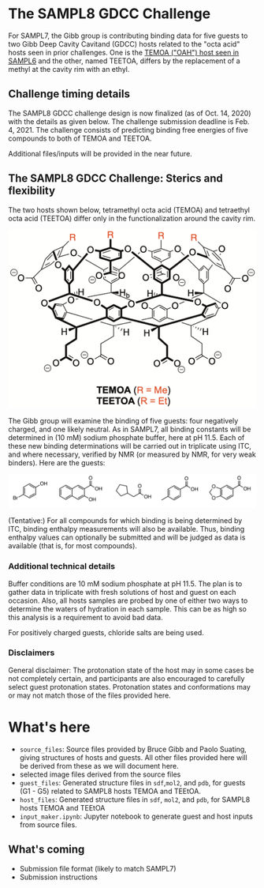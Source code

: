 # The SAMPL8 GDCC Challenge

For SAMPL7, the Gibb group is contributing binding data for five
guests to two Gibb Deep Cavity Cavitand (GDCC) hosts related to the "octa acid"
hosts seen in prior challenges. One is the [TEMOA ("OAH") host seen in SAMPL6](https://github.com/samplchallenges/SAMPL6/blob/master/host_guest_description.md) and the other, named TEETOA, differs by the replacement of a methyl at the cavity rim with an ethyl.

## Challenge timing details

The SAMPL8 GDCC challenge design is now finalized (as of Oct. 14, 2020) with the details as given below.
The challenge submission deadline is Feb. 4, 2021.
The challenge consists of predicting binding free energies of five compounds to both of TEMOA and TEETOA.

Additional files/inputs will be provided in the near future.

## The SAMPL8 GDCC Challenge: Sterics and flexibility

The two hosts shown below, tetramethyl octa acid (TEMOA) and tetraethyl octa acid (TEETOA) differ only in the functionalization around the cavity rim.

![](Hosts.png)

The Gibb group will examine the binding of five guests: four negatively charged, and one likely neutral.
As in SAMPL7, all binding constants will be determined in (10 mM) sodium phosphate buffer, here at pH 11.5.
Each of these new binding determinations will be carried out in triplicate using ITC, and where necessary, verified by NMR (or measured by NMR, for very weak binders). Here are the guests:

![](guests.png)

(Tentative:) For all compounds for which binding is being determined by ITC, binding enthalpy measurements will also be available. Thus, binding enthalpy values can optionally be submitted and will be judged as data is available (that is, for most compounds).

### Additional technical details

Buffer conditions are 10 mM sodium phosphate at pH 11.5. The plan is to gather data in triplicate with fresh solutions of host and guest on each occasion.  Also, all hosts samples are probed by one of either two ways to determine the waters of hydration in each sample.  This can be as high so this analysis is a requirement to avoid bad data.

For positively charged guests, chloride salts are being used.

### Disclaimers

General disclaimer: The protonation state of the host may in some cases be not completely certain, and participants are also encouraged to carefully select guest protonation states. Protonation states and conformations may or may not match those of the files provided here.

# What's here

- `source_files`: Source files provided by Bruce Gibb and Paolo Suating, giving structures of hosts and guests. All other files provided here will be derived from these as we will document here.
- selected image files derived from the source files
- `guest_files`: Generated structure files in `sdf`,`mol2`, and `pdb`, for guests (G1 - G5) related to SAMPL8 hosts TEMOA and TEEtOA.
- `host_files`: Generated structure files in `sdf`, `mol2`, and `pdb`, for SAMPL8 hosts TEMOA and TEEtOA
- `input_maker.ipynb`: Jupyter notebook to generate guest and host inputs from source files.  


## What's coming
- Submission file format (likely to match SAMPL7)
- Submission instructions
